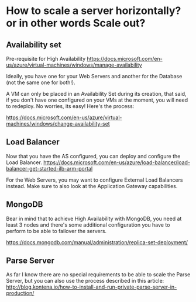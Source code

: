 # How to scale a server horizontally? or in other words Scale out?

## Availability set

Pre-requisite for High Availability
https://docs.microsoft.com/en-us/azure/virtual-machines/windows/manage-availability

Ideally, you have one for your Web Servers and another for the Database (not the same one for both!).

A VM can only be placed in an Availability Set during its creation, that said, if you don't have one configured on your VMs at the moment, you will need to redeploy. No worries, its easy! Here's the process:

https://docs.microsoft.com/en-us/azure/virtual-machines/windows/change-availability-set

## Load Balancer

Now that you have the AS configured, you can deploy and configure the Load Balancer.
https://docs.microsoft.com/en-us/azure/load-balancer/load-balancer-get-started-ilb-arm-portal

For the Web Servers, you may want to configure External Load Balancers instead. Make sure to also look at the Application Gateway capabilities.


## MongoDB
Bear in mind that to achieve High Availability with MongoDB, you need at least 3 nodes and there's some additional configuration you have to perform to be able to failover the servers.

https://docs.mongodb.com/manual/administration/replica-set-deployment/


## Parse Server
As far I know there are no special requirements to be able to scale the Parse Server, but you can also use the process described in this article:
http://blog.kontena.io/how-to-install-and-run-private-parse-server-in-production/





